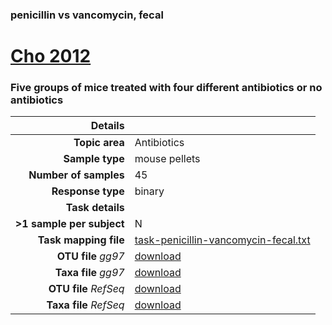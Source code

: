 ### penicillin vs vancomycin, fecal
# [Cho 2012]( ../docs/cho.html )
### Five groups of mice treated with four different antibiotics or no antibiotics

| Details                   |                                                           |
| ------------------------: |-----------------------------------------------------------|
| **Topic area**                | Antibiotics                                                |
| **Sample type**               | mouse pellets                                         |
| **Number of samples**         | 45                                         |
| **Response type**             | binary                                           |
| **Task details**              |                                   |
| **>1 sample per subject**     | N                                        |
| **Task mapping file**         | [task-penicillin-vancomycin-fecal.txt](../datasets/cho/task-penicillin-vancomycin-fecal.txt)                                 |
| **OTU file** *gg97*           | [download](../datasets/cho/gg/otutable.txt)                             |
| **Taxa file** *gg97*          | [download](../datasets/cho/gg/taxatable.txt)                          |
| **OTU file** *RefSeq*         | [download](../datasets/cho/refseq/otutable.txt)                    |
| **Taxa file** *RefSeq*        | [download](../datasets/cho/refseq/taxatable.txt)                  |

